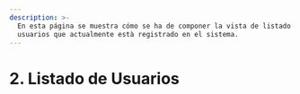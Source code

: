 ```yaml
---
description: >-
  En esta página se muestra cómo se ha de componer la vista de listado de
  usuarios que actualmente està registrado en el sistema.
---
```


# 2. Listado de Usuarios



<figure><img src="../.gitbook/assets/usuarios_crud_listar.jpg" alt=""><figcaption></figcaption></figure>
